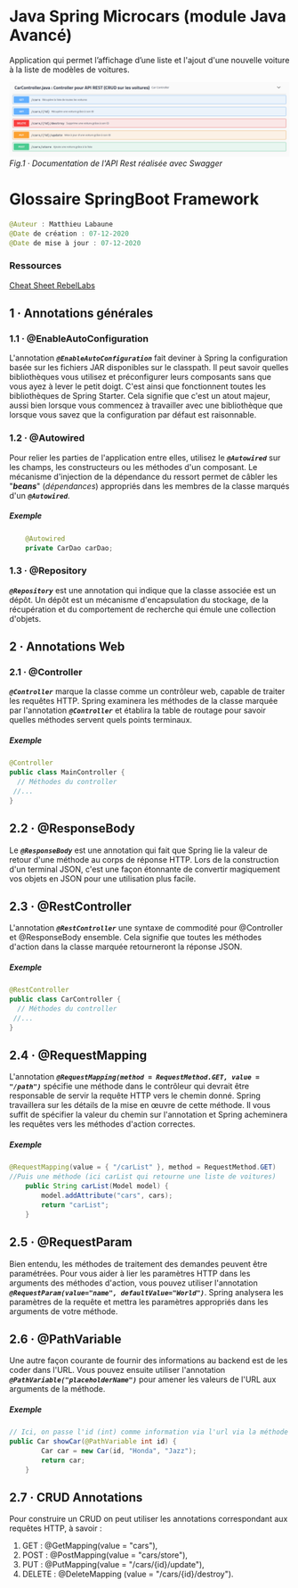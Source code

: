 # Java Spring Microcars (module Java Avancé)

Application qui permet l’affichage d’une liste et l'ajout d'une nouvelle voiture à la liste de modèles de voitures.

![Img API](api_rest_springboot.png)
*Fig.1 · Documentation de l'API Rest réalisée avec Swagger*

# Glossaire SpringBoot Framework
```java
@Auteur : Matthieu Labaune
@Date de création : 07-12-2020
@Date de mise à jour : 07-12-2020
```
### Ressources
[Cheat Sheet RebelLabs](https://www.jrebel.com/system/files/spring-annotations-cheat-sheet.pdf)


## 1 · Annotations générales

### 1.1 · @EnableAutoConfiguration

L'annotation ***```@EnableAutoConfiguration```*** fait deviner à Spring la configuration basée sur les fichiers JAR disponibles sur le classpath. Il peut savoir quelles bibliothèques vous utilisez et préconfigurer leurs composants sans que vous ayez à lever le petit doigt. C'est ainsi que fonctionnent toutes les bibliothèques de Spring Starter. Cela signifie que c'est un atout majeur, aussi bien lorsque vous commencez à travailler avec une bibliothèque que lorsque vous savez que la configuration par défaut est raisonnable.

### 1.2 · @Autowired

Pour relier les parties de l'application entre elles, utilisez le ***```@Autowired```*** sur les champs, les constructeurs ou les méthodes d'un composant. Le mécanisme d'injection de la dépendance du ressort permet de câbler les "***beans***" (*dépendances*) appropriés dans les membres de la classe marqués d'un ***```@Autowired```***.

##### Exemple
    
```java 
    @Autowired
    private CarDao carDao;
```

### 1.3 · @Repository
***```@Repository```*** est une annotation qui indique que la classe associée est un dépôt. Un dépôt est un mécanisme d'encapsulation du stockage, de la récupération et du comportement de recherche qui émule une collection d'objets.


## 2 · Annotations Web

### 2.1 · @Controller
***```@Controller```*** marque la classe comme un contrôleur web, capable de traiter les requêtes HTTP. Spring examinera les méthodes de la classe marquée par l'annotation ***```@Controller```*** et établira la table de routage pour savoir quelles méthodes servent quels points terminaux.

##### Exemple

```java
@Controller
public class MainController {
  // Méthodes du controller
 //...
}
```

## 2.2 · @ResponseBody
Le ***```@ResponseBody```*** est une annotation qui fait que Spring lie la valeur de retour d'une méthode au corps de réponse HTTP. Lors de la construction d'un terminal JSON, c'est une façon étonnante de convertir magiquement vos objets en JSON pour une utilisation plus facile.


## 2.3 · @RestController
L'annotation ***```@RestController```*** une syntaxe de commodité pour @Controller et @ResponseBody ensemble. Cela signifie que toutes les méthodes d'action dans la classe marquée retourneront la réponse JSON.

##### Exemple

```java
@RestController
public class CarController {
  // Méthodes du controller
 //...
}
```

## 2.4 · @RequestMapping
L'annotation ***```@RequestMapping(method = RequestMethod.GET, value = "/path")```*** spécifie une méthode dans le contrôleur qui devrait être responsable de servir la requête HTTP vers le chemin donné. Spring travaillera sur les détails de la mise en œuvre de cette méthode. Il vous suffit de spécifier la valeur du chemin sur l'annotation et Spring acheminera les requêtes vers les méthodes d'action correctes.

##### Exemple

```java
@RequestMapping(value = { "/carList" }, method = RequestMethod.GET)
//Puis une méthode (ici carList qui retourne une liste de voitures)
    public String carList(Model model) {
        model.addAttribute("cars", cars);
        return "carList";
    }
```

## 2.5 · @RequestParam
Bien entendu, les méthodes de traitement des demandes peuvent être paramétrées. Pour vous aider à lier les paramètres HTTP dans les arguments des méthodes d'action, vous pouvez utiliser l'annotation ***```@RequestParam(value="name", defaultValue="World")```***. Spring analysera les paramètres de la requête et mettra les paramètres appropriés dans les arguments de votre méthode.

## 2.6 · @PathVariable
Une autre façon courante de fournir des informations au backend est de les coder dans l'URL. Vous pouvez ensuite utiliser l'annotation ***```@PathVariable("placeholderName")```*** pour amener les valeurs de l'URL aux arguments de la méthode. 

##### Exemple

```java
// Ici, on passe l'id (int) comme information via l'url via la méthode showCar
public Car showCar(@PathVariable int id) {
        Car car = new Car(id, "Honda", "Jazz");
        return car;
    }
```
       
## 2.7 · CRUD Annotations
Pour construire un CRUD on peut utiliser les annotations correspondant aux requêtes HTTP, à savoir :
1. GET : @GetMapping(value = "cars"),
2. POST : @PostMapping(value = "cars/store"),
3. PUT : @PutMapping(value = "/cars/{id}/update"),
4. DELETE : @DeleteMapping (value = "/cars/{id}/destroy").
